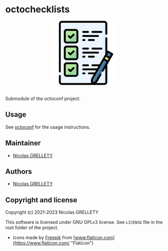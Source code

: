 # octochecklists

<p align="center">
  <img width="200" height="200" src="ressources/logo.png">
  <br/><br/>
</p>

Submodule of the octoconf project.

## Usage

See [octoconf](https://github.com/nillyr/octoconf "octoconf") for the usage instructions.

## Maintainer

- [Nicolas GRELLETY](https://github.com/nillyr)

## Authors

- [Nicolas GRELLETY](https://github.com/nillyr)

## Copyright and license

Copyright (c) 2021-2023 Nicolas GRELLETY

This software is licensed under GNU GPLv3 license. See `LICENSE` file in the root folder of the project.

- Icons made by [Freepik](https://www.freepik.com "Freepik") from [www.flaticon.com](https://www.flaticon.com/ "Flaticon")
